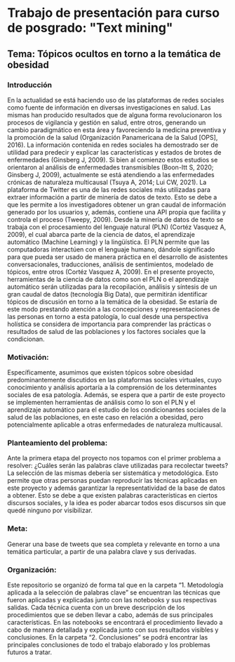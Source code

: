 # Trabajo de presentación para curso de posgrado: "Text mining"

## Tema: Tópicos ocultos en torno a la temática de obesidad

### Introducción

En la actualidad se está haciendo uso de las plataformas de redes sociales como fuente de información en diversas investigaciones en salud. Las mismas han producido resultados que de alguna forma revolucionaron los procesos de vigilancia y gestión en salud, entre otros, generando un cambio paradigmático en esta área y favoreciendo la medicina preventiva y la promoción de la salud (Organización Panamericana de la Salud [OPS], 2016). La información contenida en redes sociales ha demostrado ser de utilidad para predecir y explicar las características y estados de brotes de enfermedades (Ginsberg J, 2009). Si bien al comienzo estos estudios se orientaron al análisis de enfermedades transmisibles (Boon-Itt S, 2020; Ginsberg J, 2009), actualmente se está atendiendo a las enfermedades crónicas de naturaleza multicausal (Tsuya A, 2014; Lui CW, 2021). La plataforma de Twitter es una de las redes sociales más utilizadas para extraer información a partir de minería de datos de texto. Esto se debe a que les permite a los investigadores obtener un gran caudal de información generado por los usuarios y, además, contiene una API propia que facilita y controla el proceso (Tweepy, 2009). Desde la minería de datos de texto se trabaja con el procesamiento del lenguaje natural (PLN) (Cortéz Vasquez A, 2009), el cual abarca parte de la ciencia de datos, el aprendizaje automático (Machine Learning) y la lingüística. El PLN permite que las computadoras interactúen con el lenguaje humano, dándole significado para que pueda ser usado de manera práctica en el desarrollo de asistentes conversacionales, traducciones, análisis de sentimientos, modelado de tópicos, entre otros (Cortéz Vasquez A, 2009).
En el presente proyecto, herramientas de la ciencia de datos como son el PLN o el aprendizaje automático serán utilizadas para la recopilación, análisis y síntesis de un gran caudal de datos (tecnología Big Data), que permitirán identificar tópicos de discusión en torno a la temática de la obesidad. Se estaría de este modo prestando atención a las concepciones y representaciones de las personas en torno a esta patología, lo cual desde una perspectiva holística se considera de importancia para comprender las prácticas o resultados de salud de las poblaciones y los factores sociales que la condicionan. 
	
### Motivación: 

Específicamente, asumimos que existen tópicos sobre obesidad predominantemente discutidos en las plataformas sociales virtuales, cuyo conocimiento y análisis aportaría a la comprensión de los determinantes sociales de esa patología. Además, se espera que a partir de este proyecto se implementen herramientas de análisis como lo son el PLN y el aprendizaje automático para el estudio de los condicionantes sociales de la salud de las poblaciones, en este caso en relación a obesidad, pero potencialmente aplicable a otras enfermedades de naturaleza multicausal.

### Planteamiento del problema: 

Ante la primera etapa del proyecto nos topamos con el primer problema a resolver: ¿Cuáles serán las palabras clave utilizadas para recolectar tweets?
La selección de las mismas debería ser sistemática y metodológica. Esto permite que otras personas puedan reproducir las técnicas aplicadas en este proyecto y además garantizar la representatividad de la base de datos a obtener. Esto se debe a que existen palabras características en ciertos discursos sociales, y la idea es poder abarcar todos esos discursos sin que quedé ninguno por visibilizar. 

### Meta: 

Generar una base de tweets que sea completa y relevante en torno a una temática particular, a partir de una palabra clave y sus derivadas. 

### Organización: 
Este repositorio se organizó de forma tal que en la carpeta “1. Metodología aplicada a la selección de palabras clave” se encuentran las técnicas que fueron aplicadas y explicadas junto con las notebooks y sus respectivas salidas. Cada técnica cuenta con un breve descripción de los procedimientos que se deben llevar a cabo, además de sus principales características. En las notebooks se encontrará el procedimiento llevado a cabo de manera detallada y explicada junto con sus resultados visibles y conclusiones.
En la carpeta “2. Conclusiones” se podrá encontrar las principales conclusiones de todo el trabajo elaborado y los problemas futuros a tratar.

